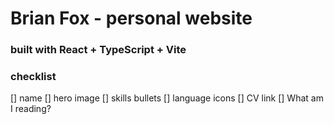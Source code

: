 # Brian Fox - personal website

### built with React + TypeScript + Vite

### checklist

[] name
[] hero image
[] skills bullets
[] language icons
[] CV link
[] What am I reading?
